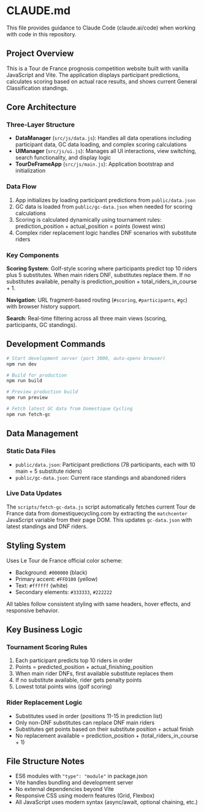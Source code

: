 # CLAUDE.md

This file provides guidance to Claude Code (claude.ai/code) when working with code in this repository.

## Project Overview

This is a Tour de France prognosis competition website built with vanilla JavaScript and Vite. The application displays participant predictions, calculates scoring based on actual race results, and shows current General Classification standings.

## Core Architecture

### Three-Layer Structure
- **DataManager** (`src/js/data.js`): Handles all data operations including participant data, GC data loading, and complex scoring calculations
- **UIManager** (`src/js/ui.js`): Manages all UI interactions, view switching, search functionality, and display logic  
- **TourDeFrameApp** (`src/js/main.js`): Application bootstrap and initialization

### Data Flow
1. App initializes by loading participant predictions from `public/data.json`
2. GC data is loaded from `public/gc-data.json` when needed for scoring calculations
3. Scoring is calculated dynamically using tournament rules: prediction_position + actual_position = points (lowest wins)
4. Complex rider replacement logic handles DNF scenarios with substitute riders

### Key Components

**Scoring System**: Golf-style scoring where participants predict top 10 riders plus 5 substitutes. When main riders DNF, substitutes replace them. If no substitutes available, penalty is prediction_position + total_riders_in_course + 1.

**Navigation**: URL fragment-based routing (`#scoring`, `#participants`, `#gc`) with browser history support.

**Search**: Real-time filtering across all three main views (scoring, participants, GC standings).

## Development Commands

```bash
# Start development server (port 3000, auto-opens browser)
npm run dev

# Build for production
npm run build

# Preview production build
npm run preview

# Fetch latest GC data from Domestique Cycling
npm run fetch-gc
```

## Data Management

### Static Data Files
- `public/data.json`: Participant predictions (78 participants, each with 10 main + 5 substitute riders)
- `public/gc-data.json`: Current race standings and abandoned riders

### Live Data Updates
The `scripts/fetch-gc-data.js` script automatically fetches current Tour de France data from domestiquecycling.com by extracting the `matchcenter` JavaScript variable from their page DOM. This updates `gc-data.json` with latest standings and DNF riders.

## Styling System

Uses Le Tour de France official color scheme:
- Background: `#000000` (black)
- Primary accent: `#FFD100` (yellow)
- Text: `#ffffff` (white)
- Secondary elements: `#333333`, `#222222`

All tables follow consistent styling with same headers, hover effects, and responsive behavior.

## Key Business Logic

### Tournament Scoring Rules
1. Each participant predicts top 10 riders in order
2. Points = predicted_position + actual_finishing_position
3. When main rider DNFs, first available substitute replaces them
4. If no substitute available, rider gets penalty points
5. Lowest total points wins (golf scoring)

### Rider Replacement Logic
- Substitutes used in order (positions 11-15 in prediction list)
- Only non-DNF substitutes can replace DNF main riders
- Substitutes get points based on their substitute position + actual finish
- No replacement available = prediction_position + (total_riders_in_course + 1)

## File Structure Notes

- ES6 modules with `"type": "module"` in package.json
- Vite handles bundling and development server
- No external dependencies beyond Vite
- Responsive CSS using modern features (Grid, Flexbox)
- All JavaScript uses modern syntax (async/await, optional chaining, etc.)